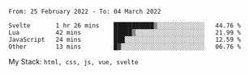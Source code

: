<!--START_SECTION:waka-->

```text
From: 25 February 2022 - To: 04 March 2022

Svelte       1 hr 26 mins    ███████████▒░░░░░░░░░░░░░   44.76 %
Lua          42 mins         █████▒░░░░░░░░░░░░░░░░░░░   21.99 %
JavaScript   24 mins         ███░░░░░░░░░░░░░░░░░░░░░░   12.59 %
Other        13 mins         █▓░░░░░░░░░░░░░░░░░░░░░░░   06.76 %
```

<!--END_SECTION:waka-->
My Stack: `html, css, js, vue, svelte`
